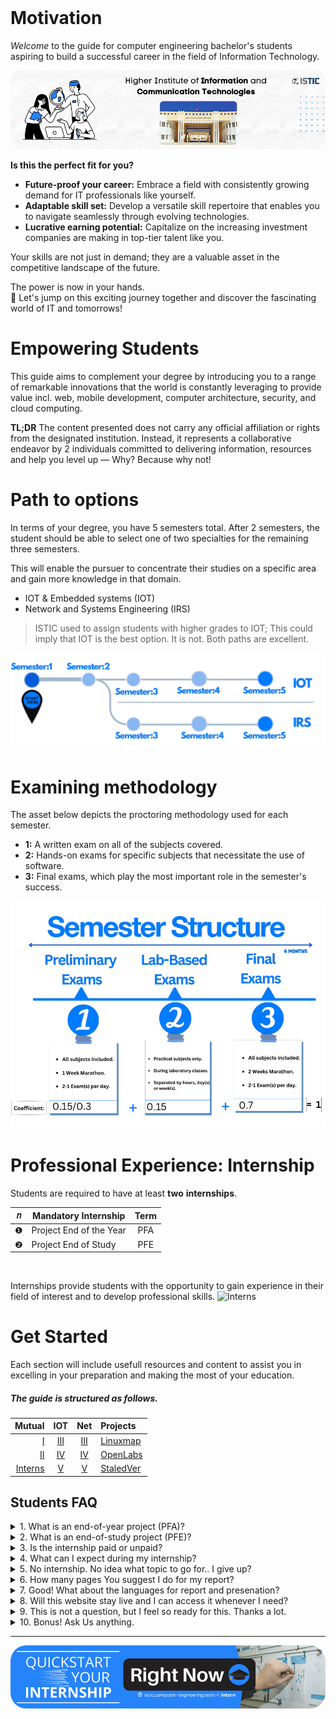 <br>

# Motivation

*Welcome* to the guide for computer engineering bachelor's students aspiring to build a successful career in the field of Information Technology.

![THINKING ABOUT THE PERFECT DESIGN](images/welcome-modified.png)

**Is this the perfect fit for you?**

- **Future-proof your career:** Embrace a field with consistently growing demand for IT professionals like yourself.
- **Adaptable skill set:** Develop a versatile skill repertoire that enables you to navigate seamlessly through evolving technologies.
- **Lucrative earning potential:** Capitalize on the increasing investment companies are making in top-tier talent like you. 

Your skills are not just in demand; they are a valuable asset in the competitive landscape of the future.


The power is now in your hands.<br>
🎯 Let's jump on this exciting journey together and discover the fascinating world of IT and tomorrows!

# Empowering Students
This guide aims to complement your degree by introducing you to a range of remarkable innovations that the world is constantly leveraging to provide value incl.  web, mobile development, computer architecture, security, and cloud computing.

**TL;DR** The content presented does not carry any official affiliation or rights from the designated institution. 
Instead, it represents a collaborative endeavor by 2 individuals committed to delivering information, resources and help you level up — Why? Because why not!

# Path to options
In terms of your degree, you have 5 semesters total. After 2 semesters, the student should be able to select one of two specialties for the remaining three semesters. 

This will enable the pursuer to concentrate their studies on a specific area and gain more knowledge in that domain.
- IOT & Embedded systems (IOT)
- Network and Systems Engineering (IRS)

> ISTIC used to assign students with higher grades to IOT; This could imply that IOT is the best option. It is not. Both paths are excellent.

![BRANCH_INSIGHT](images/edit0-1.png)

# Examining methodology
The asset below depicts the proctoring methodology used for each semester.
- **1:** A written exam on all of the subjects covered.
- **2:** Hands-on exams for specific subjects that necessitate the use of software.
- **3:** Final exams, which play the most important role in the semester's success.

![Photo of Semester](images/enstructure-1.png)

# Professional Experience: Internship
Students are required to have at least **two** **internships**. 

| 𝑛 | Mandatory Internship           |Term   |
|-- |----------------------          |:-----: |
| ❶ | Project End of the Year        | PFA    |
| ❷ | Project End of Study           | PFE    | 


<br>

Internships provide students with the opportunity to gain experience in their field of interest and to develop professional skills. 
![Interns](images/intern.png)


# Get Started


Each section will include usefull resources and content to assist you in excelling in your preparation and making the most of your education.
##### The guide is structured as follows.

| Mutual      | IOT |Net  | Projects|   
| -----------: | :-----------: |:-----------: |:----------- |
| [Ⅰ](Semester1/1.md )|[Ⅲ](Semester3-IOT/3.md)| [Ⅲ](Semester3-IRS/3.md)|[Linuxmap](https://linux.computer-engineering.tech/)|
| [Ⅱ](Semester2/2.md)        |[Ⅳ](Semester4-IOT/4.md)| [Ⅳ](Semester4-IRS/4.md) | [OpenLabs](https://labs.computer-engineering.tech/)|
| [Interns](intern.md)       |[Ⅴ](Semester5-IOT/5.md)| [Ⅴ](Semester5-IRS/5.md) | [StaledVer](https://stale.computer-engineering.tech/#/)|


## Students FAQ

<details>
<summary>1. What is an end-of-year project (PFA)?</summary>

An end-of-year project also PFA is a comprehensive academic project that students complete at the end of a given year while pursuing a degree program 

E.g. at the end of your 1st or 2nd college year during a <a href="#/intern">Summer Internship</a>.
</details>

<details>
<summary>2. What is an end-of-study project (PFE)?</summary>

An <a href="#/pfe">end-of-study project also PFE</a> is a comprehensive academic project that students complete at the very end of their degree program.
</details>

<details>
<summary>3. Is the internship paid or unpaid?</summary>

Internships can be paid, unpaid, or offer a stipend. Paid internships are more common in certain industries, but the experience gained from an unpaid internship is valuable. 

My internship at <a href="https://raw.githubusercontent.com/yaya2devops/bachelor-guide/main/docs/images/InternsAssets/attes.png">Linedata</a> was unpaid but got my takeoff to the sky.
</details>

<details>
<summary>4. What can I expect during my internship?</summary>

Internship experiences vary, but you can expect to work on tasks related to your field, collaborate with colleagues, attend meetings, and learn from professionals in the industry.
</details>

<details>
<summary>5. No internship. No idea what topic to go for.. I give up?</summary>

Having people around can be nice, BUT it is not an absolute necessity. <br>
You possess the potential to chart your own course, and others will take notice in due time.

Meaning. Start to work on your LaTeX report immediately. <br>
I have supplied you with all the resources and information I once hoped to find, which should enable you to successfully complete the job.

Come <a href="#/control">Join me</a> more where I guide you to the next level.

</details>


<details>
<summary>
6. How many pages You suggest I do for my report?
</summary>

I highly recommend doing a 30 "plus" pages for your PFA. So you can aim and feel comfortable for 60 plus on your PFE.
</details>

<details>
<summary>
7. Good! What about the languages for report and presenation?
</summary>

You have the flexibility to choose a language for both tasks. This means you can, for instance, select French for your report and French for your presentation, or opt for English for both your report and presentation.
</details>

<details>
<summary>
8. Will this website stay live and I can access it whenever I need?
</summary>

Certainly, I've already <a href="#/renewal/">renewed the domain here</a>, and I'll continue to do so consistently to ensure you can learn anytime, anywhere. Promise!

</details>

<details>
<summary>
9. This is not a question, but I feel so ready for this. Thanks a lot.
</summary>

 
Pleasure. I love that!

So! It's time to demonstrate your commitment and make the most out of this experience.
<br>

Create, Build, Adjust, and deliver! 
<br>
I'll sense your energy flowing from the universe! 

</details>


<details>
<summary>
10.  Bonus! Ask Us anything.
</summary>

If you require any more help for your studies, **Click** the following asset.<br> 

[<img src="issue/assets/issue-ticket.png">](https://github.com/yaya2devops/bachelor-guide/issues/new?title=Heyy%20,%20I%20know%20a%20lot%20,%20and%20Im%20HERE%20To%20Help%20Just%20You%20!!%20Np%20,%20You%20can%20write%20me.&body=%0A%0A%5BYaya%20Asks%20For%20Your%20feedback%20here%5D%0A%0A%0A---%0A%23%23%23%23%20Guide%20Details%0A%E2%9A%A0%20*Leave%20This%20section%20for%20GitHub%20and%20Guide%20issue%20redirections*%0A*%20ID%3A%20%5B7e2c0e6e-8b6d-4c2f-aaef-15f736a7b2a1%5D%0A*%20Version%20Independent%20ID%3A%20%5Ba5f1d387-7be9-4f0c-b92d-d52d16ef1d8e%5D%0A*%20Content%3A%20%5BBachelors%20in%20Computer%20Engineering%20Guide%5D%0A*%20Content%20Source%3A%20%5Bbachelor-guide/docs/README.md%5D(https://github.com/yaya2devops/bachelor-guide/blob/main/docs/README.md)%0A*%20Service%3A%20%5Bcollege-students-empower%5D%0A*%20GitHub%20Handle%3A%20%40yaya2devops)

> <a href="https://github.com/yaya2devops/bachelor-guide/issues/new?title=Your%20Second%20Call%20To%20Action%20,%20Just%20Do%20It%20%20..We%20will%20answer%20ASAP&body=%0A%0A%5BYaya%20Asks%20AGAIN%20To%20Help%20You%20here%5D%0A%0A%0A---%0A%23%23%23%23%20Guide%20Details%0A%E2%9A%A0%20*Leave%20This%20section%20for%20GitHub%20and%20Guide%20issue%20redirections*%0A*%20ID%3A%20%5B7e2c0e6e-8b6d-4c2f-aaef-15f736a7b2a1%5D%0A*%20Version%20Independent%20ID%3A%20%5Ba5f1d387-7be9-4f0c-b92d-d52d16ef1d8e%5D%0A*%20Content%3A%20%5BBachelors%20in%20Computer%20Engineering%20Guide%5D%0A*%20Content%20Source%3A%20%5Bbachelor-guide/docs/README.md%5D(https://github.com/yaya2devops/bachelor-guide/blob/main/docs/README.md)%0A*%20Service%3A%20%5Bcollege-students-empower%5D%0A*%20GitHub%20Handle%3A%20%40yaya2devops"><b>Re-seize Your Power</b></a>.<br> 


</details>

---

<a href="https://istic.computer-engineering.tech/#/intern">
  <img src="images/InternsAssets/intern-push.png" alt="Ignite Summer Intern" style="width: auto; height: auto;" />
</a>
